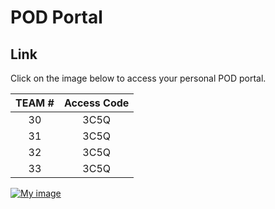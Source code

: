 # POD Portal

## Link
Click on the image below to access your personal POD portal.

| **TEAM #** | **Access Code** |
|:----------:|:---------------:|
|      30      |      3C5Q      |
|      31     |       3C5Q      |
|      32     |       3C5Q      |
|      33     |       3C5Q      |



<a href="https://bridge-portal.ace.aviatrixlab.com/" target="_blank">

![My image](images/pod.png)

</a>
